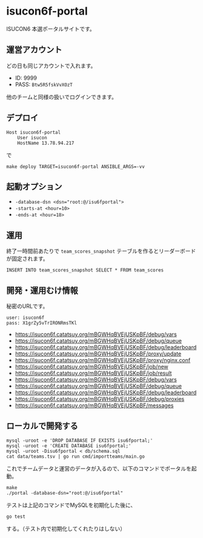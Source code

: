 # isucon6f-portal

ISUCON6 本選ポータルサイトです。

## 運営アカウント

どの日も同じアカウントで入れます。

- ID: 9999
- PASS: `Btw5R5fskVvXOzT`

他のチームと同様の扱いでログインできます。

## デプロイ

~~~
Host isucon6f-portal
    User isucon
    HostName 13.78.94.217
~~~

で

    make deploy TARGET=isucon6f-portal ANSIBLE_ARGS=-vv

## 起動オプション

- `-database-dsn <dsn="root:@/isu6fportal">`
- `-starts-at <hour=10>`
- `-ends-at <hour=18>`

## 運用

終了一時間前あたりで `team_scores_snapshot` テーブルを作るとリーダーボードが固定されます。

    INSERT INTO team_scores_snapshot SELECT * FROM team_scores

## 開発・運用むけ情報

秘密のURLです。

```
user: isucon6f
pass: X1grZy5vTrIRONRmsTKl
```

- https://isucon6f.catatsuy.org/mBGWHqBVEjUSKpBF/debug/vars
- https://isucon6f.catatsuy.org/mBGWHqBVEjUSKpBF/debug/queue
- https://isucon6f.catatsuy.org/mBGWHqBVEjUSKpBF/debug/leaderboard
- https://isucon6f.catatsuy.org/mBGWHqBVEjUSKpBF/proxy/update
- https://isucon6f.catatsuy.org/mBGWHqBVEjUSKpBF/proxy/nginx.conf
- https://isucon6f.catatsuy.org/mBGWHqBVEjUSKpBF/job/new
- https://isucon6f.catatsuy.org/mBGWHqBVEjUSKpBF/job/result
- https://isucon6f.catatsuy.org/mBGWHqBVEjUSKpBF/debug/vars
- https://isucon6f.catatsuy.org/mBGWHqBVEjUSKpBF/debug/queue
- https://isucon6f.catatsuy.org/mBGWHqBVEjUSKpBF/debug/leaderboard
- https://isucon6f.catatsuy.org/mBGWHqBVEjUSKpBF/debug/proxies
- https://isucon6f.catatsuy.org/mBGWHqBVEjUSKpBF/messages


## ローカルで開発する

```
mysql -uroot -e 'DROP DATABASE IF EXISTS isu6fportal;'
mysql -uroot -e 'CREATE DATABASE isu6fportal;'
mysql -uroot -Disu6fportal < db/schema.sql
cat data/teams.tsv | go run cmd/importteams/main.go
```

これでチームデータと運営のデータが入るので、以下のコマンドでポータルを起動。

```
make
./portal -database-dsn="root:@/isu6fportal"
```

テストは上記のコマンドでMySQLを初期化した後に、

```
go test
```

する。（テスト内で初期化してくれたりはしない）
